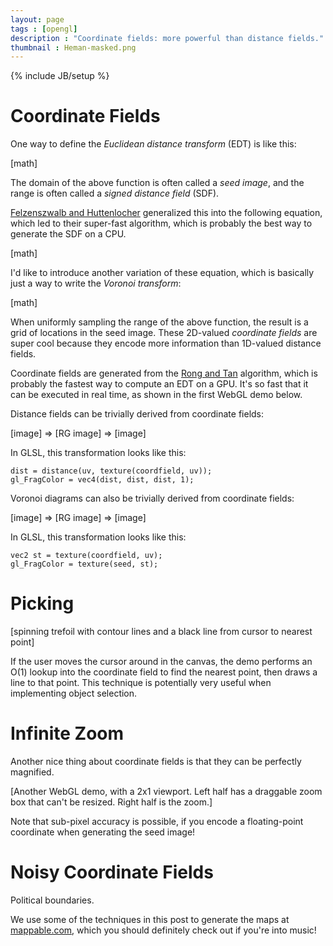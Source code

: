 ```yaml
---
layout: page
tags : [opengl]
description : "Coordinate fields: more powerful than distance fields."
thumbnail : Heman-masked.png
---
```

{% include JB/setup %}

# Coordinate Fields

One way to define the _Euclidean distance transform_ (EDT) is like this:

[math]

The domain of the above function is often called a _seed image_, and the range is often called a _signed distance field_ (SDF).

[Felzenszwalb and Huttenlocher](http://) generalized this into the following equation, which led to their super-fast algorithm, which is probably the best way to generate the SDF on a CPU.

[math]

I'd like to introduce another variation of these equation, which is basically just a way to write the _Voronoi transform_:

[math]

When uniformly sampling the range of the above function, the result is a grid of locations in the seed image.  These 2D-valued _coordinate fields_ are super cool because they encode more information than 1D-valued distance fields.

Coordinate fields are generated from the [Rong and Tan](http://) algorithm, which is probably the fastest way to compute an EDT on a GPU.  It's so fast that it can be executed in real time, as shown in the first WebGL demo below.

Distance fields can be trivially derived from coordinate fields:

[image] => [RG image] => [image]

In GLSL, this transformation looks like this:

    dist = distance(uv, texture(coordfield, uv));
    gl_FragColor = vec4(dist, dist, dist, 1);

Voronoi diagrams can also be trivially derived from coordinate fields:

[image] => [RG image] => [image]

In GLSL, this transformation looks like this:

    vec2 st = texture(coordfield, uv);
    gl_FragColor = texture(seed, st);

# Picking

[spinning trefoil with contour lines and a black line from cursor to nearest point]

If the user moves the cursor around in the canvas, the demo performs an O(1) lookup into the coordinate field to find the nearest point, then draws a line to that point.  This technique is potentially very useful when implementing object selection.

# Infinite Zoom

Another nice thing about coordinate fields is that they can be perfectly magnified.

[Another WebGL demo, with a 2x1 viewport.  Left half has a draggable zoom box that can't be resized.  Right half is the zoom.]

Note that sub-pixel accuracy is possible, if you encode a floating-point coordinate when generating the seed image!

# Noisy Coordinate Fields

Political boundaries.

We use some of the techniques in this post to generate the maps at [mappable.com](http://mappable.com), which you should definitely check out if you're into music!
